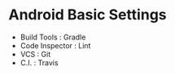 # Android Basic Settings

* Build Tools : Gradle
* Code Inspector : Lint
* VCS : Git
* C.I. : Travis
